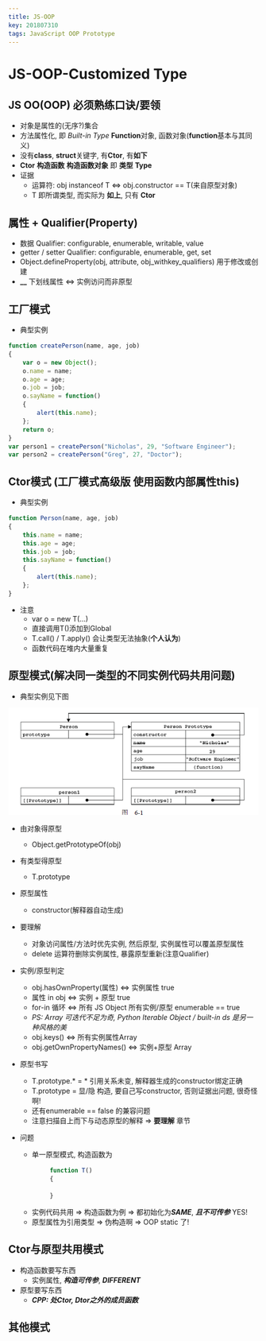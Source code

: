 ```yaml
---
title: JS-OOP
key: 201807310
tags: JavaScript OOP Prototype
---
```


# JS-OOP-Customized Type

## JS OO(OOP) 必须熟练口诀/要领
- 对象是属性的(无序?)集合
- 方法属性化, 即 *Built-in Type* **Function**对象, 函数对象(**function**基本与其同义)
- 没有**class**, **struct**关键字, 有**Ctor**, 有**如下**
- **Ctor** **构造函数** **构造函数对象** 即 **类型** **Type**
- 证据
    - 运算符:  obj instanceof T <=> obj.constructor == T(来自原型对象)
    - T 即所谓类型, 而实际为 **如上**, 只有 **Ctor**

<!--more-->

## 属性 + Qualifier(Property)
- 数据 Qualifier: configurable, enumerable, writable, value
- getter / setter Qualifier: configurable, enumerable, get, set
- Object.defineProperty(obj, attribute, obj_withkey_qualifiers) 用于修改或创建
- **__**  下划线属性  <=> 实例访问而非原型


## 工厂模式

- 典型实例
```JavaScript
function createPerson(name, age, job)
{
    var o = new Object();
    o.name = name;
    o.age = age;
    o.job = job;
    o.sayName = function()
    {
    	alert(this.name);
	};
	return o;
}
var person1 = createPerson("Nicholas", 29, "Software Engineer");
var person2 = createPerson("Greg", 27, "Doctor");
```

## Ctor模式 (工厂模式高级版 使用函数内部属性this)
- 典型实例
```JavaScript
function Person(name, age, job)
{
    this.name = name;
    this.age = age;
    this.job = job;
    this.sayName = function()
    {
    	alert(this.name);
    };
}
```

- 注意
   - var o = new T(...)
   - 直接调用T()添加到Global
   - T.call() / T.apply() 会让类型无法抽象(**个人认为**)
   - 函数代码在堆内大量重复

## 原型模式(解决同一类型的不同实例代码共用问题)
- 典型实例见下图

![Prototype](imgs/2018-07-31/Prototype.png "Prototype.png")

- 由对象得原型
   - Object.getPrototypeOf(obj)
- 有类型得原型
   - T.prototype
- 原型属性
   - constructor(解释器自动生成)

- 要理解
   - 对象访问属性/方法时优先实例, 然后原型, 实例属性可以覆盖原型属性
   - delete 运算符删除实例属性, 暴露原型重新(注意Qualifier)

- 实例/原型判定
   - obj.hasOwnProperty(属性) <=> 实例属性 true
   - 属性 in obj <=> 实例 + 原型 true
   - for-in 循环 <=> 所有 JS Object 所有实例/原型 enumerable == true
   - *PS: Array 可迭代不足为奇, Python Iterable Object / built-in ds 是另一种风格的美*
   - obj.keys() <=> 所有实例属性Array
   - obj.getOwnPropertyNames() <=> 实例+原型 Array

- 原型书写
   - T.prototype.\*  =  \*   引用关系未变, 解释器生成的constructor绑定正确
   - T.prototype = 显/隐 构造, 要自己写constructor, 否则证据出问题, 很奇怪啊! 
   - 还有enumerable == false 的兼容问题
   - 注意扫描自上而下与动态原型的解释  =>  **要理解** 章节

- 问题
   - 单一原型模式, 构造函数为
       ```JavaScript
       		function T()
       		{
                
       		}
       ```
   - 实例代码共用 => 构造函数为例 => 都初始化为***SAME***, ***且不可传参*** YES!
   - 原型属性为引用类型 => 伪构造啊 => OOP static 了!
## Ctor与原型共用模式
- 构造函数要写东西
  - 实例属性, ***构造可传参***, ***DIFFERENT***
- 原型要写东西
  - ***CPP: 处Ctor, Dtor之外的成员函数***
## 其他模式